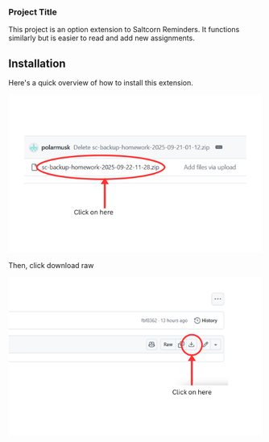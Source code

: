### Project Title

This project is an option extension to Saltcorn Reminders. It functions similarly but is easier to read and add new assignments. 

## Installation

Here's a quick overview of how to install this extension. 

![Image of the first step](images/ImagesForReadme1.png)

Then, click download raw

![Image of the second step](images/ImagesForReadme2.png)

